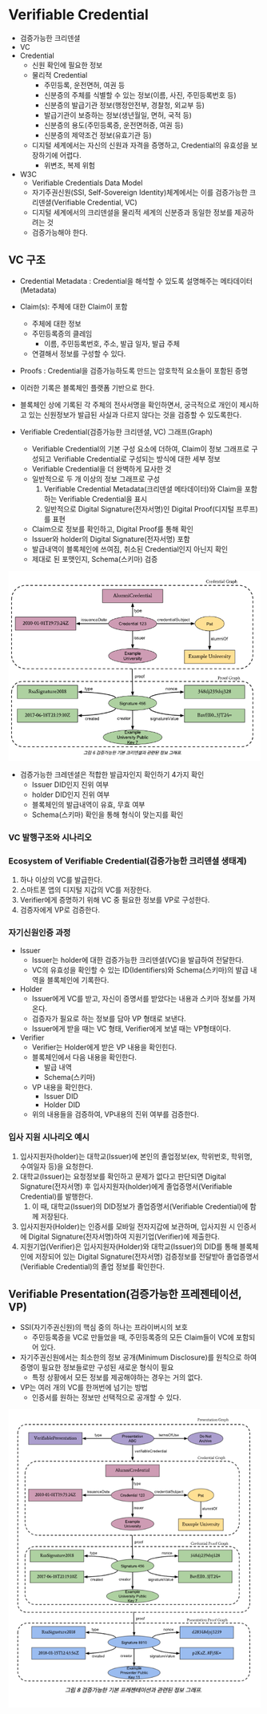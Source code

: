# Verifiable Credential

* 검증가능한 크리덴셜
* VC
* Credential
  * 신원 확인에 필요한 정보
  * 물리적 Credential
    * 주민등록, 운전면허, 여권 등
    * 신분증의 주체를 식별할 수 있는 정보(이름, 사진, 주민등록번호 등)
    * 신분증의 발급기관 정보(행정안전부, 경찰청, 외교부 등)
    * 발급기관이 보증하는 정보(생년월일, 면허, 국적 등)
    * 신분증의 용도(주민등록증, 운전면허증, 여권 등)
    * 신분증의 제약조건 정보(유효기관 등)
  * 디지털 세계에서는 자신의 신원과 자격을 증명하고, Credential의 유효성을 보장하기에 어렵다.
    * 위변조, 복제 위험
* W3C
  * Verifiable Credentials Data Model 
  * 자기주권신원(SSI, Self-Sovereign Identity)체계에서는 이를 검증가능한 크리덴셜(Verifiable Credential, VC)
  * 디지털 세계에서의 크리덴셜을 물리적 세계의 신분증과 동일한 정보를 제공하려는 것
  * 검증가능해야 한다.

## VC 구조

* Credential Metadata : Credential을 해석할 수 있도록 설명해주는 메타데이터(Metadata)
* Claim(s): 주체에 대한 Claim이 포함
  * 주체에 대한 정보
  * 주민등록증의 클레임
    * 이름, 주민등록번호, 주소, 발급 일자, 발급 주체
  * 연결해서 정보를 구성할 수 있다.
* Proofs : Credential을 검증가능하도록 만드는 암호학적 요소들이 포함된 증명

* 이러한 기록은 블록체인 플랫폼 기반으로 한다.
* 블록체인 상에 기록된 각 주체의 전사서명을 확인하면서, 궁극적으로 개인이 제시하고 있는 신원정보가 발급된 사실과 다르지 않다는 것을 검증할 수 있도록한다.
* Verifiable Credential(검증가능한 크리덴셜, VC) 그래프(Graph)
  * Verifiable Credential의 기본 구성 요소에 더하여, Claim이 정보 그래프로 구성되고 Verifiable Credential로 구성되는 방식에 대한 세부 정보
  * Verifiable Credential을 더 완벽하게 묘사한 것
  * 일반적으로 두 개 이상의 정보 그래프로 구성
    1. Verifiable Credential Metadata(크리덴셜 메타데이터)와 Claim을 포함하는 Verifiable Credential을 표시
    2. 일반적으로 Digital Signature(전자서명)인 Digital Proof(디지털 프루프)를 표현
  * Claim으로 정보를 확인하고, Digital Proof를 통해 확인
  * Issuer와 holder의 Digital Signature(전자서명) 포함
  * 발급내역이 블록체인에 쓰여짐, 취소된 Credential인지 아닌지 확인
  * 제대로 된 포맷인지, Schema(스키마) 검증

![](vc-graph.png)

* 검증가능한 크레덴셜은 적합한 발급자인지 확인하기 4가지 확인
  * Issuer DID인지 진위 여부
  * holder DID인지 진위 여부
  * 블록체인의 발급내역이 유효, 무효 여부
  * Schema(스키마) 확인을 통해 형식이 맞는지를 확인

### VC 발행구조와 시나리오

### Ecosystem of Verifiable Credential(검증가능한 크리덴셜 생태계)

1. 하나 이상의 VC를 발급한다.
2. 스마트폰 앱의 디지털 지갑의 VC를 저장한다.
3. Verifier에게 증명하기 위해 VC 중 필요한 정보를 VP로 구성한다.
4. 검증자에게 VP로 검증한다.

### 자기신원인증 과정

* Issuer
  * Issuer는 holder에 대한 검증가능한 크리덴셜(VC)을 발급하여 전달한다.
  * VC의 유효성을 확인할 수 있는 ID(Identifiers)와 Schema(스키마)의 발급 내역을 블록체인에 기록한다.
* Holder
  * Issuer에게 VC를 받고, 자신이 증명서를 받았다는 내용과 스키마 정보를 가져온다.
  * 검증자가 필요로 하는 정보를 담아 VP 형태로 보낸다.
  * Issuer에게 받을 때는 VC 형태, Verifier에게 보낼 때는 VP형태이다.
* Verifier
  * Verifier는 Holder에게 받은 VP 내용을 확인힌다.
  * 블록체인에서 다음 내용을 확인한다.
    * 발급 내역
    * Schema(스키마)
  * VP 내용을 확인한다.
    * Issuer DID
    * Holder DID
  * 위의 내용들을 검증하여, VP내용의 진위 여부를 검증한다.

### 입사 지원 시나리오 예시

1. 입사지원자(holder)는 대학교(Issuer)에 본인의 졸업정보(ex, 학위번호, 학위명, 수여일자 등)을 요청한다.
2. 대학교(Issuer)는 요청정보를 확인하고 문제가 없다고 판단되면 Digital Signature(전자서명) 후 입사지원자(holder)에게 졸업증명서(Verifiable Credential)를 발행한다.
   1. 이 때, 대학교(Issuer)의 DID정보가 졸업증명서(Verifiable Credential)에 함께 저장된다.
3. 입사지원자(Holder)는 인증서를 모바일 전자지갑에 보관하며, 입사지원 시 인증서에 Digital Signature(전자서명)하여 지원기업(Verifier)에 제출한다.
4. 지원기업(Verifier)은 입사지원자(Holder)와 대학교(Issuer)의 DID를 통해 블록체인에 저장되어 있는 Digital Signature(전자서명) 검증정보를 전달받아 졸업증명서(Verifiable Credential)의 졸업 정보를 확인한다.

## Verifiable Presentation(검증가능한 프레젠테이션, VP)

* SSI(자기주권신원)의 핵심 중의 하나는 프라이버시의 보호
  * 주민등록증을 VC로 만들었을 때, 주민등록증의 모든 Claim들이 VC에 포함되어 있다.
* 자기주권신원에서는 최소한의 정보 공개(Minimum Disclosure)를 원칙으로 하여 증명이 필요한 정보들로만 구성된 새로운 형식이 필요
  * 특정 상황에서 모든 정보를 제공해야하는 경우는 거의 없다.
* VP는 여러 개의 VC를 한꺼번에 넘기는 방법
  * 인증서를 원하는 정보만 선택적으로 공개할 수 있다.

![](vp-graph.png)
